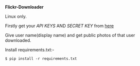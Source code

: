   **Flickr-Downloader** 
  
Linux only.
  
Firstly get your *API KEYS* AND *SECRET KEY*  from [here](https://www.flickr.com/services/api/keys/)

Give user name(display name) and get public photos of that user downloaded.

Install requirements.txt:-

    $ pip install -r requirements.txt

